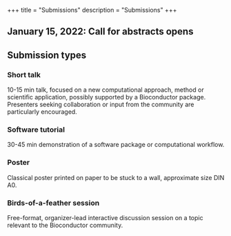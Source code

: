 +++
title = "Submissions"
description = "Submissions"
+++

<!-- ## Submission is open

[Access the EuroBioC2022 Conference submission portal at https://openreview.net/group?id=bioconductor.org/BioC/2021/Conference](https://openreview.net/group?id=bioconductor.org/BioC/2021/Conference) -->

## January 15, 2022: Call for abstracts opens
<!--* New! Deadline extended to March 16, 2021: Abstract submission closes
* Abstract submission is now closed. All submissions are currently under review.
* April 16, 2021: Notification of decision
* Registration will open soon
* August 4-6, 2021: EuroBioC2022
-->

## Submission types

### Short talk
10-15 min talk, focused on a new computational approach, method or scientific application, possibly supported by a Bioconductor package. Presenters seeking collaboration or input from the community are particularly encouraged.

### Software tutorial
30-45 min demonstration of a software package or computational workflow.

<!--
### Long workshop
1.5 - 2 hour interactive workshop, where participants will be expected to have the time and opportunity to follow along and perform analysis themselves.
-->

### Poster
Classical poster printed on paper to be stuck to a wall, approximate size DIN A0.
<!--
can be submitted and displayed/presented as plain pdf posters, shiny apps, web pages, ... be creative! Posters will be presented in a dedicated remote session.
-->

### Birds-of-a-feather session
Free-format, organizer-lead interactive discussion session on a topic relevant to the Bioconductor community.

